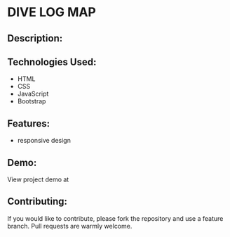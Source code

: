 # DIVE LOG MAP

## Description:


## Technologies Used:
* HTML
* CSS
* JavaScript
* Bootstrap

## Features:
* responsive design

## Demo:
View project demo at 

## Contributing:
If you would like to contribute, please fork the repository and use a feature branch. Pull requests are warmly welcome.


